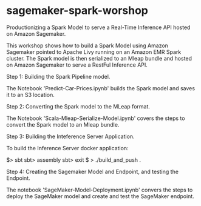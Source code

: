 # sagemaker-spark-worshop
Productionizing a Spark Model to serve a Real-Time Inference API hosted on Amazon Sagemaker.

This workshop shows how to build a Spark Model using Amazon Sagemaker pointed to Apache Livy running on an Amazon EMR Spark cluster. The Spark model is then serialized to an Mleap bundle and hosted on Amazon Sagemaker to serve a RestFul Inference API.

Step 1: Building the Spark Pipeline model. 

The Notebook 'Predict-Car-Prices.ipynb' builds the Spark model and saves it to an S3 location.

Step 2: Converting the Spark model to the MLeap format.

The Notebook 'Scala-Mleap-Serialize-Model.ipynb' covers the steps to convert the Spark model to an Mleap bundle.

Step 3: Building the Inteference Server Application.

To build the Inference Server docker application:

$> sbt
sbt> assembly
sbt> exit
$ > ./build_and_push .


Step 4: Creating the Sagemaker Model and Endpoint, and testing the Endpoint.

The notebook 'SageMaker-Model-Deployment.ipynb' convers the steps to deploy the SageMaker model and create and test the SageMaker endpoint.

